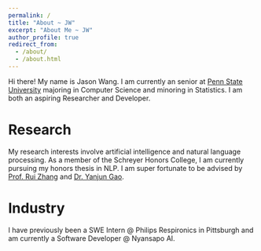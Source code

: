 ```yaml
---
permalink: /
title: "About ~ JW"
excerpt: "About Me ~ JW"
author_profile: true
redirect_from: 
  - /about/
  - /about.html
---
```


Hi there! My name is Jason Wang. I am currently an senior at [Penn State University](https://www.psu.edu/) majoring in Computer Science and minoring in Statistics. I am both an aspiring Researcher and Developer.

Research
======
My research interests involve artificial intelligence and natural language processing. As a member of the Schreyer Honors College, I am currently pursuing my honors thesis in NLP. I am super fortunate to be advised by [Prof. Rui Zhang](https://ryanzhumich.github.io/) and [Dr. Yanjun Gao](https://serenayj.github.io/). 

Industry
======
I have previously been a SWE Intern @ Philips Respironics in Pittsburgh and am currently a Software Developer @ Nyansapo AI.

